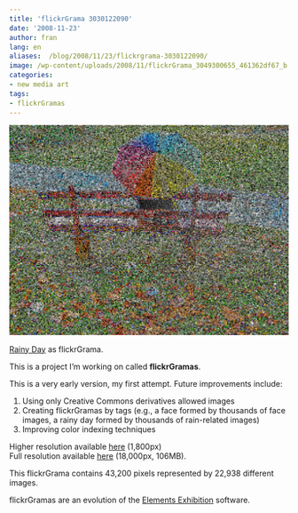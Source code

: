 ```yaml
---
title: 'flickrGrama 3030122090'
date: '2008-11-23'
author: fran
lang: en
aliases:  /blog/2008/11/23/flickrgrama-3030122090/
image: /wp-content/uploads/2008/11/flickrGrama_3049300655_461362df67_b.jpg
categories:
- new media art
tags:
- flickrGramas
---
```

![3049300655_461362df67_b.jpg](3049300655_461362df67_b.jpg)

[Rainy Day](http://www.flickr.com/photos/summerfeelings/3030122090/) as flickrGrama.

This is a project I’m working on called **flickrGramas**.

This is a very early version, my first attempt. Future improvements include:
1) Using only Creative Commons derivatives allowed images  
2) Creating flickrGramas by tags (e.g., a face formed by thousands of face images, a rainy day formed by thousands of rain-related images)  
3) Improving color indexing techniques

Higher resolution available [here](3049300655_8ca88c85b5_o.jpg) (1,800px)  
Full resolution available [here](http://entregas.fransimo.info/flickrGramas/3030122090/fG_3030122090_ps.jpg) (18,000px, 106MB).

This flickrGrama contains 43,200 pixels represented by 22,938 different images.

flickrGramas are an evolution of the [Elements Exhibition](http://elements-barcelona.com/) software.


